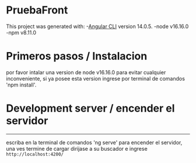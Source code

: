 # PruebaFront

This project was generated with: 
-[Angular CLI](https://github.com/angular/angular-cli) version 14.0.5.
-node v16.16.0
-npm v8.11.0

# Primeros pasos / Instalacion

por favor intalar una version de node v16.16.0 para evitar cualquier inconveniente, si ya posee esta version ingrese por terminal de comandos 'npm install'.

# Development server / encender el servidor
---
escriba en la terminal de comandos 'ng serve' para encender el servidor, una ves termine de cargar dirijase a su buscador e ingrese `http://localhost:4200/`

